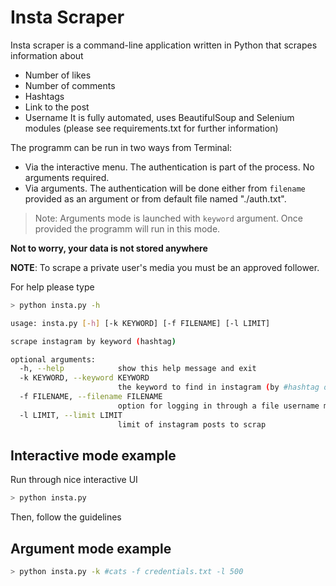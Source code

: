 # Insta Scraper

Insta scraper is a command-line application written in Python that scrapes information about
  * Number of likes 
  * Number of comments
  * Hashtags
  * Link to the post
  * Username 
It is fully automated, uses  BeautifulSoup and Selenium modules (please see requirements.txt for further information)

The programm can be run in two ways from Terminal:
  * Via the interactive menu. The authentication is part of the process. No arguments required.
  * Via arguments. The authentication will be done either from `filename` provided as an argument or from default file named "./auth.txt".
  > Note: Arguments mode is launched with `keyword` argument. Once provided the programm will run in this mode.

**Not to worry, your data is not stored anywhere**

**NOTE**: To scrape a private user's media you must be an approved follower.

For help please type
```sh
> python insta.py -h

usage: insta.py [-h] [-k KEYWORD] [-f FILENAME] [-l LIMIT]

scrape instagram by keyword (hashtag)

optional arguments:
  -h, --help            show this help message and exit
  -k KEYWORD, --keyword KEYWORD
                        the keyword to find in instagram (by #hashtag or @username)
  -f FILENAME, --filename FILENAME
                        option for logging in through a file username must be in the first line and password in the second one
  -l LIMIT, --limit LIMIT
                        limit of instagram posts to scrap
   ```


## Interactive mode example
Run through nice interactive UI
  
```sh
> python insta.py
```
Then, follow the guidelines

## Argument mode example
```sh
> python insta.py -k #cats -f credentials.txt -l 500 
```


